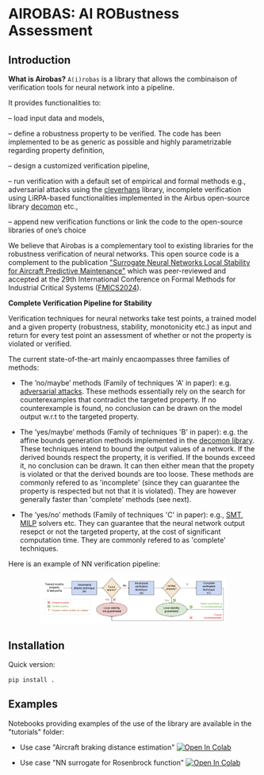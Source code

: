 # AIROBAS: AI ROBustness Assessment

## Introduction

**What is Airobas?** `A(i)robas` is a library that allows the combinaison of verification tools for neural network into a pipeline.

It provides functionalities to:

– load input data and models,

– define a robustness property to be verified. The code has been implemented
to be as generic as possible and highly parametrizable regarding property
definition,

– design a customized verification pipeline,

– run verification with a default set of empirical and formal methods e.g., adversarial attacks using the [cleverhans](https://github.com/cleverhans-lab/cleverhans) library, incomplete verification using LiRPA-based
functionalities implemented in the Airbus open-source library [decomon](https://github.com/airbus/decomon) etc.,

– append new verification functions or link the code to the open-source libraries of one’s choice

We believe that Airobas is a complementary tool to existing libraries for the robustness verification of neural networks.
This open source code is a complement to the publication ["Surrogate Neural Networks Local Stability for
Aircraft Predictive Maintenance"](https://arxiv.org/abs/2401.06821) which was peer-reviewed and accepted at the 29th International Conference on Formal Methods for Industrial Critical Systems ([FMICS2024](https://fmics.inria.fr/2024/)).

**Complete Verification Pipeline for Stability**

Verification techniques for neural networks take test points, a trained model and a given property (robustness, stability, monotonicity etc.) as input and return for every test point an assessment of whether or not the property is violated or verified.

The current state-of-the-art mainly encaompasses three families of methods:

- The ’no/maybe’ methods (Family of techniques 'A' in paper): e.g. [adversarial attacks](https://github.com/cleverhans-lab/cleverhans). These methods essentially rely on the search for counterexamples that contradict the targeted property. If no counterexample is found, no conclusion can be drawn on the model output w.r.t to the targeted property.

- The ’yes/maybe’ methods (Family of techniques 'B' in paper): e.g. the affine bounds generation methods implemented in the [decomon library](https://github.com/airbus/decomon). These techniques intend to bound the output values of a network. If the derived bounds respect the property, it is verified. If the bounds exceed it, no conclusion can be drawn. It can then either mean that the propety is violated or that the derived bounds are too loose. These methods are commonly refered to as 'incomplete' (since they can guarantee the property is respected but not that it is violated). They are however generally faster than 'complete' methods (see next).

- The ’yes/no’ methods (Family of techniques 'C' in paper): e.g., [SMT](https://github.com/NeuralNetworkVerification/Marabou), [MILP](https://gurobi-machinelearning.readthedocs.io/en/stable/index.html) solvers etc. They can guarantee that the neural network output resepct or not the targeted property, at the cost of significant computation time. They are commonly refered to as 'complete' techniques.

Here is an example of NN verification pipeline:

<div align="center">
    <img src="https://github.com/airbus/Airobas/blob/main/docs/pipeline.png" width="75%" alt="pipeline" align="center" />
</div>


## Installation

Quick version:
```shell
pip install .
```

## Examples

Notebooks providing examples of the use of the library are available in the "tutorials" folder:

- Use case "Aircraft braking distance estimation" [![Open In Colab](https://colab.research.google.com/assets/colab-badge.svg)](https://colab.research.google.com/github/airbus/Airobas/blob/main/tutorials/braking_distance_estimation_verification.ipynb)

- Use case "NN surrogate for Rosenbrock function" [![Open In Colab](https://colab.research.google.com/assets/colab-badge.svg)](https://colab.research.google.com/github/airbus/Airobas/blob/main/tutorials/rosenbrock_verification.ipynb)
